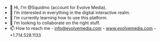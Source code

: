 - 👋 Hi, I’m @Squidmo (account for Evolve Media).
- 👀 I’m interested in everything in the digital interactive realm.
- 🌱 I’m currently learning how to use this platform.
- 💞️ I’m looking to collaborate on the right stuff.
- 📫 How to reach me - info@evolvemedia.com - www.evolvemedia.com - +1.714.528.1133

<!---
Squidmo/Squidmo is a ✨ special ✨ repository because its `README.md` (this file) appears on your GitHub profile.
You can click the Preview link to take a look at your changes.
--->

